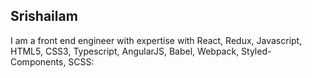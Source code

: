 
## Srishailam

I am a front end engineer with expertise with React, Redux, Javascript, HTML5, CSS3, Typescript, AngularJS, Babel, Webpack, Styled-Components, SCSS:


